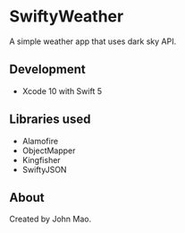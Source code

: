 # SwiftyWeather


A simple weather app that uses dark sky API.

## Development

- Xcode 10 with Swift 5


## Libraries used

- Alamofire
- ObjectMapper
- Kingfisher
- SwiftyJSON
 

## About 

Created by John Mao. 

